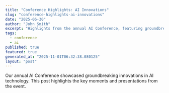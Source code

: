 ```yaml
---
title: "Conference Highlights: AI Innovations"
slug: "conference-highlights-ai-innovations"
date: "2025-06-30"
author: "John Smith"
excerpt: "Highlights from the annual AI Conference, featuring groundbreaking innovations."
tags:
  - conference
  - ai
published: true
featured: true
generated_at: "2025-11-01T06:32:38.080125"
layout: "post"
---
```


Our annual AI Conference showcased groundbreaking innovations in AI technology. This post highlights the key moments and presentations from the event.